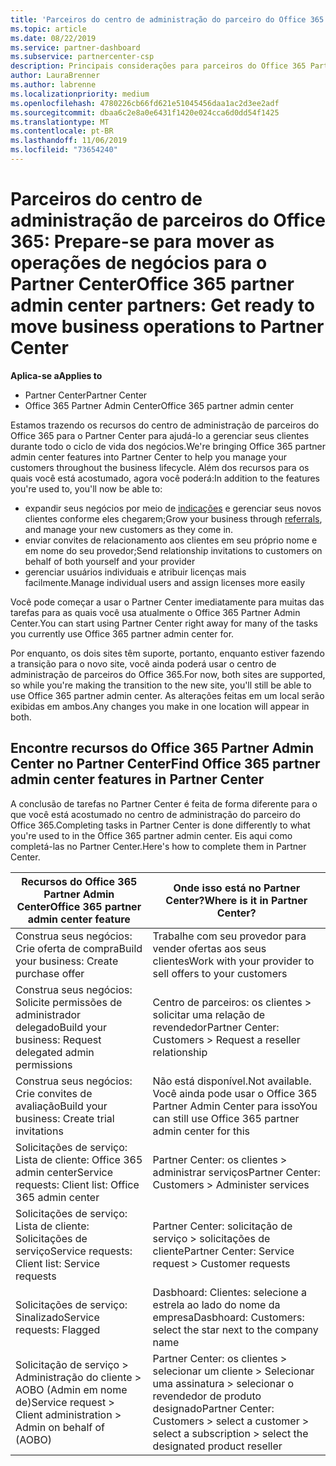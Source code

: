 ```yaml
---
title: 'Parceiros do centro de administração do parceiro do Office 365: suas operações de negócios estão migrando para o Partner Center | Partner Center'
ms.topic: article
ms.date: 08/22/2019
ms.service: partner-dashboard
ms.subservice: partnercenter-csp
description: Principais considerações para parceiros do Office 365 Partner Admin Center ao migrar para o Partner Center
author: LauraBrenner
ms.author: labrenne
ms.localizationpriority: medium
ms.openlocfilehash: 4780226cb66fd621e51045456daa1ac2d3ee2adf
ms.sourcegitcommit: dbaa6c2e8a0e6431f1420e024cca6d0dd54f1425
ms.translationtype: MT
ms.contentlocale: pt-BR
ms.lasthandoff: 11/06/2019
ms.locfileid: "73654240"
---
```

# <a name="office-365-partner-admin-center-partners-get-ready-to-move-business-operations-to-partner-center"></a><span data-ttu-id="3b01d-103">Parceiros do centro de administração de parceiros do Office 365: Prepare-se para mover as operações de negócios para o Partner Center</span><span class="sxs-lookup"><span data-stu-id="3b01d-103">Office 365 partner admin center partners: Get ready to move business operations to Partner Center</span></span>

<span data-ttu-id="3b01d-104">**Aplica-se a**</span><span class="sxs-lookup"><span data-stu-id="3b01d-104">**Applies to**</span></span> 

- <span data-ttu-id="3b01d-105">Partner Center</span><span class="sxs-lookup"><span data-stu-id="3b01d-105">Partner Center</span></span>
- <span data-ttu-id="3b01d-106">Office 365 Partner Admin Center</span><span class="sxs-lookup"><span data-stu-id="3b01d-106">Office 365 partner admin center</span></span>

<span data-ttu-id="3b01d-107">Estamos trazendo os recursos do centro de administração de parceiros do Office 365 para o Partner Center para ajudá-lo a gerenciar seus clientes durante todo o ciclo de vida dos negócios.</span><span class="sxs-lookup"><span data-stu-id="3b01d-107">We're bringing Office 365 partner admin center features into Partner Center to help you manage your customers throughout the business lifecycle.</span></span> <span data-ttu-id="3b01d-108">Além dos recursos para os quais você está acostumado, agora você poderá:</span><span class="sxs-lookup"><span data-stu-id="3b01d-108">In addition to the features you're used to, you'll now be able to:</span></span> 

*  <span data-ttu-id="3b01d-109">expandir seus negócios por meio de [indicações](referrals.md) e gerenciar seus novos clientes conforme eles chegarem;</span><span class="sxs-lookup"><span data-stu-id="3b01d-109">Grow your business through [referrals](referrals.md), and manage your new customers as they come in.</span></span>
*  <span data-ttu-id="3b01d-110">enviar convites de relacionamento aos clientes em seu próprio nome e em nome do seu provedor;</span><span class="sxs-lookup"><span data-stu-id="3b01d-110">Send relationship invitations to customers on behalf of both yourself and your provider</span></span>
*  <span data-ttu-id="3b01d-111">gerenciar usuários individuais e atribuir licenças mais facilmente.</span><span class="sxs-lookup"><span data-stu-id="3b01d-111">Manage individual users and assign licenses more easily</span></span>

<span data-ttu-id="3b01d-112">Você pode começar a usar o Partner Center imediatamente para muitas das tarefas para as quais você usa atualmente o Office 365 Partner Admin Center.</span><span class="sxs-lookup"><span data-stu-id="3b01d-112">You can start using Partner Center right away for many of the tasks you currently use Office 365 partner admin center for.</span></span> 

<span data-ttu-id="3b01d-113">Por enquanto, os dois sites têm suporte, portanto, enquanto estiver fazendo a transição para o novo site, você ainda poderá usar o centro de administração de parceiros do Office 365.</span><span class="sxs-lookup"><span data-stu-id="3b01d-113">For now, both sites are supported, so while you're making the transition to the new site, you'll still be able to use Office 365 partner admin center.</span></span> <span data-ttu-id="3b01d-114">As alterações feitas em um local serão exibidas em ambos.</span><span class="sxs-lookup"><span data-stu-id="3b01d-114">Any changes you make in one location will appear in both.</span></span>

## <a name="find-office-365-partner-admin-center-features-in-partner-center"></a><span data-ttu-id="3b01d-115">Encontre recursos do Office 365 Partner Admin Center no Partner Center</span><span class="sxs-lookup"><span data-stu-id="3b01d-115">Find Office 365 partner admin center features in Partner Center</span></span>

<span data-ttu-id="3b01d-116">A conclusão de tarefas no Partner Center é feita de forma diferente para o que você está acostumado no centro de administração do parceiro do Office 365.</span><span class="sxs-lookup"><span data-stu-id="3b01d-116">Completing tasks in Partner Center is done differently to what you're used to in the Office 365 partner admin center.</span></span> <span data-ttu-id="3b01d-117">Eis aqui como completá-las no Partner Center.</span><span class="sxs-lookup"><span data-stu-id="3b01d-117">Here's how to complete them in Partner Center.</span></span>

| <span data-ttu-id="3b01d-118">Recursos do Office 365 Partner Admin Center</span><span class="sxs-lookup"><span data-stu-id="3b01d-118">Office 365 partner admin center feature</span></span>                       | <span data-ttu-id="3b01d-119">Onde isso está no Partner Center?</span><span class="sxs-lookup"><span data-stu-id="3b01d-119">Where is it in Partner Center?</span></span> | 
|   -----------------------------------------------  | -------------- |
| <span data-ttu-id="3b01d-120">Construa seus negócios: Crie oferta de compra</span><span class="sxs-lookup"><span data-stu-id="3b01d-120">Build your business: Create purchase offer</span></span> | <span data-ttu-id="3b01d-121">Trabalhe com seu provedor para vender ofertas aos seus clientes</span><span class="sxs-lookup"><span data-stu-id="3b01d-121">Work with your provider to sell offers to your customers</span></span> |
| <span data-ttu-id="3b01d-122">Construa seus negócios: Solicite permissões de administrador delegado</span><span class="sxs-lookup"><span data-stu-id="3b01d-122">Build your business: Request delegated admin permissions</span></span> | <span data-ttu-id="3b01d-123">Centro de parceiros: os clientes > solicitar uma relação de revendedor</span><span class="sxs-lookup"><span data-stu-id="3b01d-123">Partner Center: Customers > Request a reseller relationship</span></span> |
| <span data-ttu-id="3b01d-124">Construa seus negócios: Crie convites de avaliação</span><span class="sxs-lookup"><span data-stu-id="3b01d-124">Build your business: Create trial invitations</span></span> | <span data-ttu-id="3b01d-125">Não está disponível.</span><span class="sxs-lookup"><span data-stu-id="3b01d-125">Not available.</span></span> <span data-ttu-id="3b01d-126">Você ainda pode usar o Office 365 Partner Admin Center para isso</span><span class="sxs-lookup"><span data-stu-id="3b01d-126">You can still use Office 365 partner admin center for this</span></span> |
| <span data-ttu-id="3b01d-127">Solicitações de serviço: Lista de cliente: Office 365 admin center</span><span class="sxs-lookup"><span data-stu-id="3b01d-127">Service requests: Client list: Office 365 admin center</span></span> | <span data-ttu-id="3b01d-128">Partner Center: os clientes > administrar serviços</span><span class="sxs-lookup"><span data-stu-id="3b01d-128">Partner Center: Customers > Administer services</span></span> |
| <span data-ttu-id="3b01d-129">Solicitações de serviço: Lista de cliente: Solicitações de serviço</span><span class="sxs-lookup"><span data-stu-id="3b01d-129">Service requests: Client list: Service requests</span></span> | <span data-ttu-id="3b01d-130">Partner Center: solicitação de serviço > solicitações de cliente</span><span class="sxs-lookup"><span data-stu-id="3b01d-130">Partner Center: Service request > Customer requests</span></span> |
| <span data-ttu-id="3b01d-131">Solicitações de serviço: Sinalizado</span><span class="sxs-lookup"><span data-stu-id="3b01d-131">Service requests: Flagged</span></span> | <span data-ttu-id="3b01d-132">Dasbhoard: Clientes: selecione a estrela ao lado do nome da empresa</span><span class="sxs-lookup"><span data-stu-id="3b01d-132">Dasbhoard: Customers: select the star next to the company name</span></span> |
| <span data-ttu-id="3b01d-133">Solicitação de serviço > Administração do cliente > AOBO (Admin em nome de)</span><span class="sxs-lookup"><span data-stu-id="3b01d-133">Service request > Client administration > Admin on behalf of (AOBO)</span></span> | <span data-ttu-id="3b01d-134">Partner Center: os clientes > selecionar um cliente > Selecionar uma assinatura > selecionar o revendedor de produto designado</span><span class="sxs-lookup"><span data-stu-id="3b01d-134">Partner Center: Customers > select a customer > select a subscription > select the designated product reseller</span></span> |

